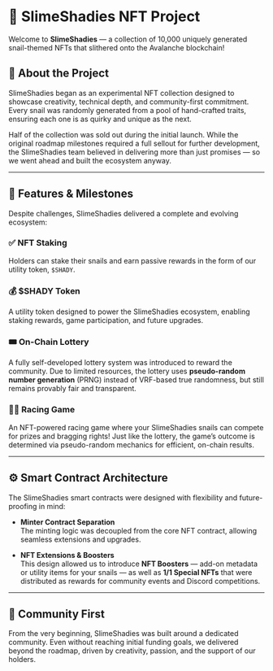 # 🐌 SlimeShadies NFT Project

Welcome to **SlimeShadies** — a collection of 10,000 uniquely generated snail-themed NFTs that slithered onto the Avalanche blockchain!

## 🧬 About the Project

SlimeShadies began as an experimental NFT collection designed to showcase creativity, technical depth, and community-first commitment. Every snail was randomly generated from a pool of hand-crafted traits, ensuring each one is as quirky and unique as the next.

Half of the collection was sold out during the initial launch. While the original roadmap milestones required a full sellout for further development, the SlimeShadies team believed in delivering more than just promises — so we went ahead and built the ecosystem anyway.

---

## 🚀 Features & Milestones

Despite challenges, SlimeShadies delivered a complete and evolving ecosystem:

### ✅ **NFT Staking**
Holders can stake their snails and earn passive rewards in the form of our utility token, `$SHADY`.

### 💰 **$SHADY Token**
A utility token designed to power the SlimeShadies ecosystem, enabling staking rewards, game participation, and future upgrades.

### 🎟️ **On-Chain Lottery**
A fully self-developed lottery system was introduced to reward the community. Due to limited resources, the lottery uses **pseudo-random number generation** (PRNG) instead of VRF-based true randomness, but still remains provably fair and transparent.

### 🐌💨 **Racing Game**
An NFT-powered racing game where your SlimeShadies snails can compete for prizes and bragging rights! Just like the lottery, the game’s outcome is determined via pseudo-random mechanics for efficient, on-chain results.

---

## ⚙️ Smart Contract Architecture

The SlimeShadies smart contracts were designed with flexibility and future-proofing in mind:

- **Minter Contract Separation**  
  The minting logic was decoupled from the core NFT contract, allowing seamless extensions and upgrades.
  
- **NFT Extensions & Boosters**  
  This design allowed us to introduce **NFT Boosters** — add-on metadata or utility items for your snails — as well as **1/1 Special NFTs** that were distributed as rewards for community events and Discord competitions.

---

## 💚 Community First

From the very beginning, SlimeShadies was built around a dedicated community. Even without reaching initial funding goals, we delivered beyond the roadmap, driven by creativity, passion, and the support of our holders.
